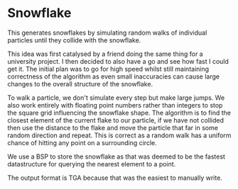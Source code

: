 # Snowflake
This generates snowflakes by simulating random walks of individual particles until they collide with the snowflake.

This idea was first catalysed by a friend doing the same thing for a university project. I then decided to also have a go and see how fast I could get it. The initial plan was to go for high speed whilst still maintaining correctness of the algorithm as even small inaccuracies can cause large changes to the overall structure of the snowflake.

To walk a particle, we don't simulate every step but make large jumps. We also work entirely with floating point numbers rather than integers to stop the square grid influencing the snowflake shape. The algorithm is to find the closest element of the current flake to our particle, if we have not collided then use the distance to the flake and move the particle that far in some random direction and repeat. This is correct as a random walk has a uniform chance of hitting any point on a surrounding circle.

We use a BSP to store the snowflake as that was deemed to be the fastest datastructure for querying the nearest element to a point.

The output format is TGA because that was the easiest to manually write.
